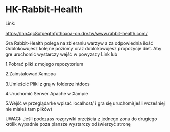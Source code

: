 # HK-Rabbit-Health


Link:

https://lhn4qc8xtpeqtnfpthoxoa-on.drv.tw/www.rabbit-health.com/


Gra Rabbit-Health polega na zbieraniu warzyw a za odpowiednia ilość Odblokowujesz kolejne poziomy oraz doblokowujesz propozycje diet.
Aby gre uruchomić wystarczy wejść w powyższy Link lub

1.Pobrać pliki z mojego repozytorium


2.Zainstalować Xamppa


3.Umieścić Pliki z grą w folderze htdocs


4.Uruchomić Serwer Apache w Xampie


5.Wejść w przeglądarke wpisać localhost/ i gra się uruchomi(jeśli wcześniej nie miałeś tam plików)


UWAGI:
Jeśli podczass rozgrywki przejścia z jednego zonu do drugiego królik wypadnie poza plansze wystarczy odświerzyć stronę

